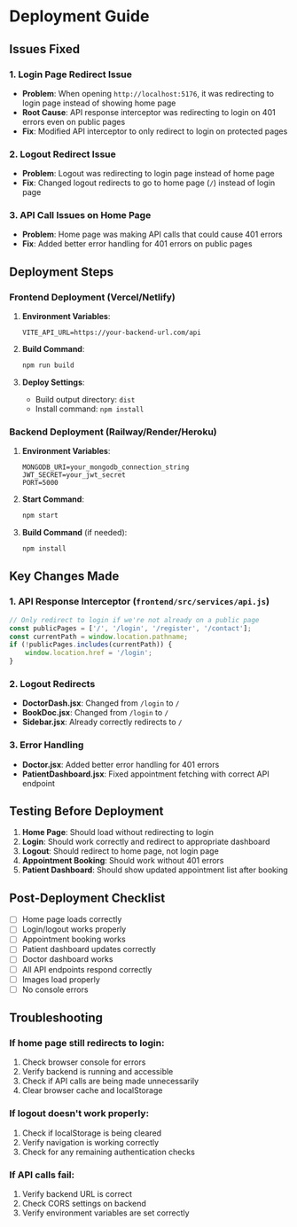 # Deployment Guide

## Issues Fixed

### 1. Login Page Redirect Issue
- **Problem**: When opening `http://localhost:5176`, it was redirecting to login page instead of showing home page
- **Root Cause**: API response interceptor was redirecting to login on 401 errors even on public pages
- **Fix**: Modified API interceptor to only redirect to login on protected pages

### 2. Logout Redirect Issue  
- **Problem**: Logout was redirecting to login page instead of home page
- **Fix**: Changed logout redirects to go to home page (`/`) instead of login page

### 3. API Call Issues on Home Page
- **Problem**: Home page was making API calls that could cause 401 errors
- **Fix**: Added better error handling for 401 errors on public pages

## Deployment Steps

### Frontend Deployment (Vercel/Netlify)

1. **Environment Variables**:
   ```env
   VITE_API_URL=https://your-backend-url.com/api
   ```

2. **Build Command**:
   ```bash
   npm run build
   ```

3. **Deploy Settings**:
   - Build output directory: `dist`
   - Install command: `npm install`

### Backend Deployment (Railway/Render/Heroku)

1. **Environment Variables**:
   ```env
   MONGODB_URI=your_mongodb_connection_string
   JWT_SECRET=your_jwt_secret
   PORT=5000
   ```

2. **Start Command**:
   ```bash
   npm start
   ```

3. **Build Command** (if needed):
   ```bash
   npm install
   ```

## Key Changes Made

### 1. API Response Interceptor (`frontend/src/services/api.js`)
```javascript
// Only redirect to login if we're not already on a public page
const publicPages = ['/', '/login', '/register', '/contact'];
const currentPath = window.location.pathname;
if (!publicPages.includes(currentPath)) {
    window.location.href = '/login';
}
```

### 2. Logout Redirects
- **DoctorDash.jsx**: Changed from `/login` to `/`
- **BookDoc.jsx**: Changed from `/login` to `/`
- **Sidebar.jsx**: Already correctly redirects to `/`

### 3. Error Handling
- **Doctor.jsx**: Added better error handling for 401 errors
- **PatientDashboard.jsx**: Fixed appointment fetching with correct API endpoint

## Testing Before Deployment

1. **Home Page**: Should load without redirecting to login
2. **Login**: Should work correctly and redirect to appropriate dashboard
3. **Logout**: Should redirect to home page, not login page
4. **Appointment Booking**: Should work without 401 errors
5. **Patient Dashboard**: Should show updated appointment list after booking

## Post-Deployment Checklist

- [ ] Home page loads correctly
- [ ] Login/logout works properly
- [ ] Appointment booking works
- [ ] Patient dashboard updates correctly
- [ ] Doctor dashboard works
- [ ] All API endpoints respond correctly
- [ ] Images load properly
- [ ] No console errors

## Troubleshooting

### If home page still redirects to login:
1. Check browser console for errors
2. Verify backend is running and accessible
3. Check if API calls are being made unnecessarily
4. Clear browser cache and localStorage

### If logout doesn't work properly:
1. Check if localStorage is being cleared
2. Verify navigation is working correctly
3. Check for any remaining authentication checks

### If API calls fail:
1. Verify backend URL is correct
2. Check CORS settings on backend
3. Verify environment variables are set correctly 